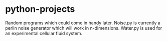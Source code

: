 # python-projects
Random programs which could come in handy later.
Noise.py is currently a perlin noise generator which will work in n-dimensions.
Water.py is used for an experimental cellular fluid system.
